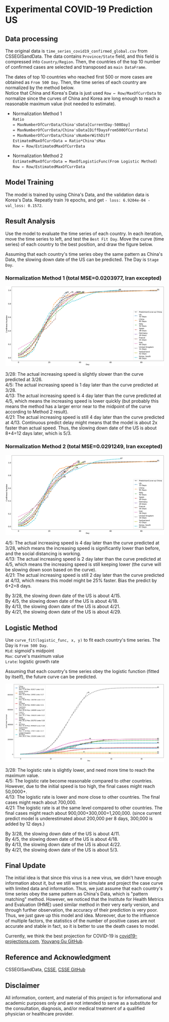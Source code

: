 # Experimental COVID-19 Prediction US

## Data processing
The original data is `time_series_covid19_confirmed_global.csv` from CSSEGISandData. 
The data contains `Province/State` field, and this field is compressed into `Country/Region`. 
Then, the countries of the top 10 number of confirmed cases are selected and transposed as `main DataFrame`.  
  
The dates of top 10 countries who reached first 500 or more cases are obtained as `From 500 Day`. 
Then, the time series of each country are normalized by the method below.  
Notice that China and Korea's Data is just used `Row ← Row/MaxOfCurrData` to normalize since the curves of China and Korea are long enough to reach a reasonable maximum value (not needed to estimate).

* Normalization Method 1  
`Ratio`  
`= MaxNumberOfCurrData/China'sData[CurrentDay-500Day]`  
`= MaxNumberOfCurrData/China'sData[DiffDaysFrom500OfCurrData]`  
`= MaxNumberOfCurrData/China'sNumberWithDiff`  
`EstimatedMaxOfCurrData = Ratio*China'sMax`  
`Row ← Row/EstimatedMaxOfCurrData`  

* Normalization Method 2  
`EstimatedMaxOfCurrData = MaxOfLogisticFunc(From Logistic Method)`  
`Row ← Row/EstimatedMaxOfCurrData`  

## Model Training
The model is trained by using China's Data, and the validation data is Korea's Data. Repeatly train `70` epochs, and get `- loss: 6.9204e-04 - val_loss: 0.1572`. 

## Result Analysis
Use the model to evaluate the time series of each country. In each iteration, move the time series to left, and test the `Best Fit Day`. Move the curve (time series) of each country to the best position, and draw the figure below. 
  
Assuming that each country's time series obey the same pattern as China's Data, the slowing down date of the US can be predicted. The Day is `Stage Day`.  
  
### Normalization Method 1 (total MSE=0.0203977, Iran excepted)  
<img src="./figs/result.png">  
  
3/28: The actual increasing speed is slightly slower than the curve predicted at 3/26.  
4/5: The actual increasing speed is 1 day later than the curve predicted at 3/28.  
4/13: The actual increasing speed is 4 day later than the curve predicted at 4/5, which means the increasing speed is lower quickly (but probably this means the method has a larger error near to the midpoint of the curve according to Method 2 result).  
4/21: The actual increasing speed is still 4 day later than the curve predicted at 4/13. Continuous predict delay might means that the model is about 2x faster than actual speed. Thus, the slowing down date of the US is about 8+4=12 days later, which is 5/3.  
  
### Normalization Method 2 (total MSE=0.0291249, Iran excepted)  
<img src="./figs/resultlogi.png">  
  
4/5: The actual increasing speed is 4 day later than the curve predicted at 3/28, which means the increasing speed is significantly lower than before, and the social distancing is working.  
4/13: The actual increasing speed is 2 day later than the curve predicted at 4/5, which means the increasing speed is still keeping lower (the curve will be slowing down soon based on the curve).  
4/21: The actual increasing speed is still 2 day later than the curve predicted at 4/13, which means this model might be 25% faster. Bias the predict by 6+2=8 days.

By 3/28, the slowing down date of the US is about 4/15.  
By 4/5, the slowing down date of the US is about 4/18.  
By 4/13, the slowing down date of the US is about 4/21.  
By 4/21, the slowing down date of the US is about 4/29. 
  
## Logistic Method  
Use `curve_fit(logistic_func, x, y)` to fit each country's time series. The Day is `From 500 Day`.  
`Mid`: sigmoid's midpoint  
`Max`: curve's maximum value  
`Lrate`: logistic growth rate  
  
Assuming that each country's time series obey the logistic function (fitted by itself), the 
future curve can be predicted.
  
<img src="./figs/logi.png">  
  
3/28: The logistic rate is slightly lower, and need more time to reach the maximum value.   
4/5: The logistic rate become reasonable compared to other countries. However, due to the initial speed is too high, the final cases might reach 50,0000+.  
4/13: The logistic rate is lower and more close to other countries. The final cases might reach about 700,000.  
4/21: The logistic rate is at the same level compared to other countries. The final cases might reach about 900,000+300,000=1,200,000. (since current predict model is underestimated about 200,000 per 8 days, 300,000 is added by 12 days.)  
  
By 3/28, the slowing down date of the US is about 4/11.  
By 4/5, the slowing down date of the US is about 4/18.  
By 4/13, the slowing down date of the US is about 4/22.  
By 4/21, the slowing down date of the US is about 5/3.  

## Final Update
The initial idea is that since this virus is a new virus, we didn't have enough information about it, but we still want to simulate and project the case curve with limited data and information. Thus, we just assume that each country's time series obey the same pattern as China's Data, which is "pattern matching" method. However, we noticed that the Institute for Health Metrics and Evaluation (IHME) used similar method in their very early version, and through further observation, the accuracy of their prediction is very poor. Thus, we just gave up this model and idea. Moreover, due to the influence of multiple factors, the statistics of the number of positive cases are not accurate and stable in fact, so it is better to use the death cases to model. 
  
Currently, we think the best projection for COVID-19 is [covid19-projections.com](https://covid19-projections.com/), [Youyang Gu GitHub](https://github.com/youyanggu/covid19_projections).

## Reference and Acknowledgment  
CSSEGISandData, [CSSE](https://systems.jhu.edu/), [CSSE GitHub](https://github.com/CSSEGISandData/COVID-19/tree/master/csse_covid_19_data)
  
## Disclaimer  
All information, content, and material of this project is for informational and academic purposes only and are not intended to serve as a substitute for the consultation, diagnosis, and/or medical treatment of a qualified physician or healthcare provider.
